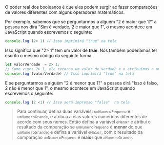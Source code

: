 O poder real dos booleanos é que eles podem surgir ao fazer comparações de valores diferentes com alguns operadores matemáticos.

Por exemplo, sabemos que se perguntarmos a alguém "2 é maior que 1?" a pessoa nos dirá "Sim é verdade, 2 é maior que 1", o mesmo acontece em JavaScript quando escrevemos o seguinte:

```javascript
console.log (2> 1) // Isso imprimirá "true" na tela
```

Isso significa que "2> 1" tem um valor de **true**. Nós também poderíamos ter escrito o mesmo código da seguinte forma

```javascript
let valorVerdade  = 2> 1; 
// Como vimos 2> 1, ele retorna um valor de verdade e o atribuímos a uma variável
console.log (valorVerdade) // Isso imprimirá "true" na tela
```

E se perguntarmos a alguém "2 é menor que 1?" a pessoa dirá "Isso é falso, 2 não é menor que 1", o mesmo acontece em JavaScript quando escrevemos o seguinte:

```javascript
console.log (2 <1) // Isso será impresso "false"  na tela
```

> Para continuar, defina duas variáveis: `umNumeroPequeno` e `umNumeroGrande`, e atribua a elas valores numéricos diferentes de acordo com seus nomes.
Então defina a variável `eMenor` e atribui o resultado da comparação se `umNumeroPequeno` é **menor** do que `umNumeroGrande`; e defina a variável `eMaior`, com o resultado da comparação `umNumeroPequeno` é **maior** que `aNumeroGrande`.
